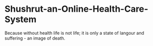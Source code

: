 # Shushrut-an-Online-Health-Care-System
Because without health life is not life; it is only a state of langour and suffering - an image of death. 
